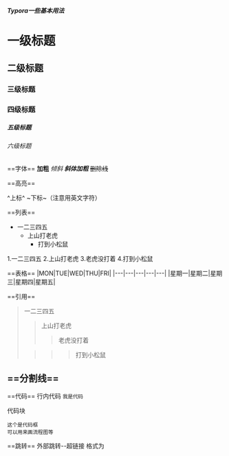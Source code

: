 ##### Typora一些基本用法

# 一级标题

## 二级标题

### 三级标题

### 四级标题

##### 五级标题

###### 六级标题

==字体==
**加粗**
*倾斜*
***斜体加粗***
~~删除线~~

==高亮==

^上标^
~下标~（注意用英文字符）

==列表==
- 一二三四五
  - 上山打老虎
    - 打到小松鼠

1.一二三四五
2.上山打老虎
3.老虎没打着
4.打到小松鼠

==表格==
|MON|TUE|WED|THU|FRI|
|---|---|---|---|---|
|星期一|星期二|星期三|星期四|星期五|

==引用==
>一二三四五
>>上山打老虎
>>
>>>老虎没打着
>
>>>>打到小松鼠

==分割线==
-------------------

==代码==
行内代码
`我是代码`

代码块
```
这个是代码框
可以用来画流程图等
```

==跳转==
外部跳转--超链接
格式为

